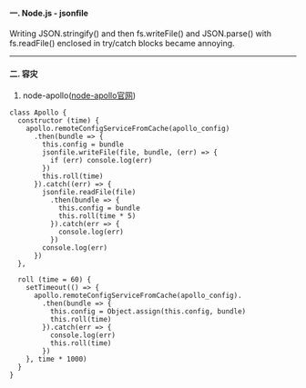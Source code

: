 #### 一. Node.js - jsonfile
Writing JSON.stringify() and then fs.writeFile() and JSON.parse() with fs.readFile() enclosed in try/catch blocks became annoying.
***

#### 二. 容灾
1.  node-apollo([node-apollo官网](https://github.com/Quinton/node-apollo))
```
class Apollo {
  constructor (time) {
    apollo.remoteConfigServiceFromCache(apollo_config)
      .then(bundle => {
        this.config = bundle
        jsonfile.writeFile(file, bundle, (err) => {
          if (err) console.log(err)
        })
        this.roll(time)
      }).catch((err) => {
        jsonfile.readFile(file)
          .then(bundle => {
            this.config = bundle
            this.roll(time * 5)
          }).catch(err => {
            console.log(err)
          })
        console.log(err)
      })
  },

  roll (time = 60) {
    setTimeout(() => {
      apollo.remoteConfigServiceFromCache(apollo_config).
        .then(bundle => {
          this.config = Object.assign(this.config, bundle)
          this.roll(time)
        }).catch(err => {
          console.log(err)
          this.roll(time)
        })
    }, time * 1000)
  }
}
```
